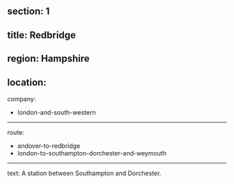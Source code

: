﻿section: 1
----
title: Redbridge
----
region: Hampshire
----
location: 
----
company:
- london-and-south-western
----
route:
- andover-to-redbridge
- london-to-southampton-dorchester-and-weymouth
----
text: A station between Southampton and Dorchester.
